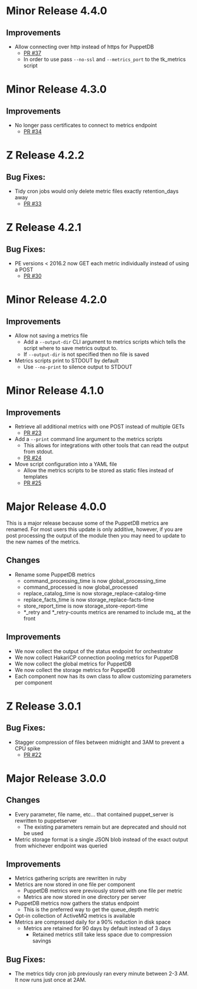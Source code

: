 # Minor Release 4.4.0

## Improvements
  - Allow connecting over http instead of https for PuppetDB
    - [PR #37](https://github.com/npwalker/pe_metric_curl_cron_jobs/pull/37)
    - In order to use pass `--no-ssl` and `--metrics_port` to the tk_metrics script

# Minor Release 4.3.0

## Improvements
  - No longer pass certificates to connect to metrics endpoint
    - [PR #34](https://github.com/npwalker/pe_metric_curl_cron_jobs/pull/34)

# Z Release 4.2.2

## Bug Fixes:
 - Tidy cron jobs would only delete metric files exactly retention_days away
   - [PR #33](https://github.com/npwalker/pe_metric_curl_cron_jobs/pull/33)

# Z Release 4.2.1

## Bug Fixes:
 - PE versions < 2016.2 now GET each metric individually instead of using a POST
   - [PR #30](https://github.com/npwalker/pe_metric_curl_cron_jobs/pull/30)

# Minor Release 4.2.0

## Improvements
 - Allow not saving a metrics file
   - Add a `--output-dir` CLI argument to metrics scripts which tells the script
   where to save metrics output to.
   - If `--output-dir` is not specified then no file is saved
 - Metrics scripts print to STDOUT by default
   - Use `--no-print` to silence output to STDOUT

# Minor Release 4.1.0

## Improvements
 - Retrieve all additional metrics with one POST instead of multiple GETs
   - [PR #23](https://github.com/npwalker/pe_metric_curl_cron_jobs/pull/23)
 - Add a `--print` command line argument to the metrics scripts
   - This allows for integrations with other tools that can read the output from stdout.
   - [PR #24](https://github.com/npwalker/pe_metric_curl_cron_jobs/pull/24)
 - Move script configuration into a YAML file
   - Allow the metrics scripts to be stored as static files instead of templates
   - [PR #25](https://github.com/npwalker/pe_metric_curl_cron_jobs/pull/25)

# Major Release 4.0.0

This is a major release because some of the PuppetDB metrics are renamed.
For most users this update is only additive, however, if you are post processing
the output of the module then you may need to update to the new names of the metrics.

## Changes
 - Rename some PuppetDB metrics
   - command_processing_time is now global_processing_time
   - command_processed is now global_processed
   - replace_catalog_time is now storage_replace-catalog-time
   - replace_facts_time is now storage_replace-facts-time
   - store_report_time is now storage_store-report-time
   - *\_retry and *\_retry-counts metrics are renamed to include mq\_ at the front

## Improvements
 - We now collect the output of the status endpoint for orchestrator
 - We now collect HakariCP connection pooling metrics for PuppetDB
 - We now collect the global metrics for PuppetDB
 - We now collect the storage metrics for PuppetDB
 - Each component now has its own class to allow customizing parameters per
  component

# Z Release 3.0.1

## Bug Fixes:
 - Stagger compression of files between midnight and 3AM to prevent a CPU spike
   - [PR #22](https://github.com/npwalker/pe_metric_curl_cron_jobs/pull/22)

# Major Release 3.0.0

## Changes
 - Every parameter, file name, etc... that contained puppet_server is rewritten
 to puppetserver
   - The existing parameters remain but are deprecated and should not be used
 - Metric storage format is a single JSON blob instead of the exact output from
 whichever endpoint was queried

## Improvements
 - Metrics gathering scripts are rewritten in ruby
 - Metrics are now stored in one file per component
   - PuppetDB metrics were previously stored with one file per metric
   - Metrics are now stored in one directory per server
 - PuppetDB metrics now gathers the status endpoint
   - This is the preferred way to get the queue_depth metric
 - Opt-in collection of ActiveMQ metrics is available
 - Metrics are compressed daily for a 90% reduction in disk space
   - Metrics are retained for 90 days by default instead of 3 days
     - Retained metrics still take less space due to compression savings

## Bug Fixes:
 - The metrics tidy cron job previously ran every minute between 2-3 AM.
It now runs just once at 2AM.
